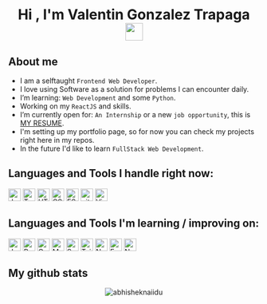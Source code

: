 <h1 align="center">Hi , I'm Valentin Gonzalez Trapaga <img src="https://media.giphy.com/media/hvRJCLFzcasrR4ia7z/giphy.gif" width="35"></h1>

## <h2>About me</h2>
- I am a selftaught `Frontend Web Developer`.
- I love using Software as a solution for problems I can encounter daily.
- I’m learning: `Web Development` and some `Python`.
- Working on my `ReactJS` and skills.
- I’m currently open for: `An Internship` or a new `job opportunity`, this is [MY RESUME](https://drive.google.com/file/d/1DxYsRRYEmyk64JasQX1rGuTVajnSJQVo/view?usp=sharing).
- I'm setting up my portfolio page, so for now you can check my projects right here in my repos.
- In the future I'd like to learn `FullStack Web Development`.

## <h2>Languages and Tools I handle right now:</h2>

<p>
  <img src="https://img.shields.io/badge/JavaScript-282C34?logo=javascript&logoColor=F7DF1E" alt="JavaScript logo" title="JavaScript" height="25" />
  <img src="https://img.shields.io/badge/TypeScript-282C34?logo=typescript&logoColor=3178C6" alt="TypeScript logo" title="TypeScript" height="25" /> 
  <img src="https://img.shields.io/badge/HTML5-282C34?logo=html5&logoColor=E34F26" alt="HTML5 logo" title="HTML5" height="25" />
  <img src="https://img.shields.io/badge/CSS3-282C34?logo=css3&logoColor=1572B6" alt="CSS3 logo" title="CSS3" height="25" />
  <img src="https://img.shields.io/badge/ESLint-282C34?logo=eslint&logoColor=4B32C3" alt="ESLint logo" title="ESLint" height="25" />
  <img src="https://img.shields.io/badge/git-282C34?logo=git&logoColor=F05032" alt="git logo" title="git" height="25" />
  <img src="https://img.shields.io/badge/VS%20Code-282C34?logo=visual-studio-code&logoColor=007ACC" alt="Visual Studio Code logo" title="Visual Studio Code" height="25" />
  
</p>

## <h2>Languages and Tools I'm learning / improving on:</h2>
   
<p>
  <img src="https://img.shields.io/badge/Jest-282C34?logo=jest&logoColor=C21325" alt="Jest logo" title="Jest" height="25" />
  <img src="https://img.shields.io/badge/Redux-282C34?logo=redux&logoColor=764ABC" alt="Redux logo" title="Redux" height="25" />
  <img src="https://img.shields.io/badge/GraphQL-282C34?logo=graphql&logoColor=E10098" alt="GraphQL logo" title="GraphQL" height="25" />
  <img src="https://img.shields.io/badge/MongoDB-282C34?logo=mongodb&logoColor=47A248" alt="MongoDB logo" title="MongoDB" height="25" />
  <img src="https://img.shields.io/badge/Sass-282C34?logo=sass&logoColor=CC6699" alt="Sass logo" title="Sass" height="25" />
  <img src="https://img.shields.io/badge/Tailwind%20CSS-282C34?logo=tailwind-css&logoColor=38B2AC" alt="Tailwind CSS logo" title="Tailwind CSS" height="25" />
  <img src="https://img.shields.io/badge/Node.js-282C34?logo=node.js&logoColor=339933" alt="Node.js logo" title="Node.js" height="25" />
  <img src="https://img.shields.io/badge/Express-282C34?logo=express&logoColor=FFFFFF" alt="Express.js logo" title="Express.js" height="25" />
  <img src="https://img.shields.io/badge/Next.js-282C34?logo=next.js&logoColor=FFFFFF" alt="Next.js logo" title="Next.js" height="25" />
  
</p>

## <h2>My github stats</h2>

<p align="center"> <img src="https://github-readme-stats.vercel.app/api?username=ValentinGTrapaga&show_icons=true&theme=gotham" alt="abhisheknaiidu" />



